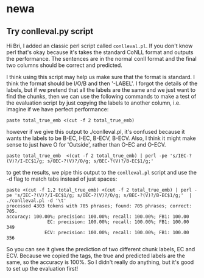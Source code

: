 # newa


## Try conlleval.py script

Hi Bri, I added an classic perl script called `conlleval.pl`.  If you
don't know perl that's okay because it's takes the standard CoNLL
format and outputs the performance.  The sentences are in the normal
conll format and the final two columns should be correct and predicted.

I think using this script may help us make sure that the format is
standard.  I think the format should be I/O/B and then '-LABEL'.  I
forgot the details of the labels, but if we pretend that all the
labels are the same and we just want to find the chunks, then we can
use the following commands to make a test of the evaluation script by
just copying the labels to another column, i.e. imagine if we have
perfect performance:

```
paste total_true_emb <(cut -f 2 total_true_emb)
```

however if we give this output to ./conlleval.pl, it's confused
because it wants the labels to be B-EC, I-EC, B-ECV, B-ECV. Also, I
think it might make sense to just have O for 'Outside', rather than
O-EC and O-ECV.

```
paste total_true_emb  <(cut -f 2 total_true_emb) | perl -pe 's/IEC-?(V)?/I-EC$1/g; s/OEC-?(V)?/O/g; s/BEC-?(V)?/B-EC$1/g;'
```

to get the results, we pipe this output to the `conlleval.pl` script
and use the -d flag to match tabs instead of just spaces:

```
paste <(cut -f 1,2 total_true_emb) <(cut -f 2 total_true_emb) | perl -pe 's/IEC-?(V)?/I-EC$1/g; s/OEC-?(V)?/O/g; s/BEC-?(V)?/B-EC$1/g;'  | ./conlleval.pl -d '\t'
processed 4303 tokens with 705 phrases; found: 705 phrases; correct: 705.
accuracy: 100.00%; precision: 100.00%; recall: 100.00%; FB1: 100.00
               EC: precision: 100.00%; recall: 100.00%; FB1: 100.00  349
              ECV: precision: 100.00%; recall: 100.00%; FB1: 100.00  356
```

So you can see it gives the prediction of two different chunk labels,
EC and ECV.  Because we copied the tags, the true and predicted labels
are the same, so the accuracy is 100%.  So I didn't really do
anything, but it's good to set up the evaluation first!
